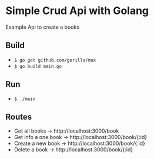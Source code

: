 # Simple Crud Api with Golang
Example Api to create a books

## Build
  - ```$ go get github.com/gorilla/mux```
  - ```$ go build main.go```

## Run 
  - ```$ ./main```

## Routes
  - Get all books -> http://localhost:3000/book
  - Get info a one book -> http://localhost:3000/book/{:id}
  - Create a new book -> http://localhost:3000/book/{:id}
  - Delete a book -> http://localhost:3000/book/{:id}



